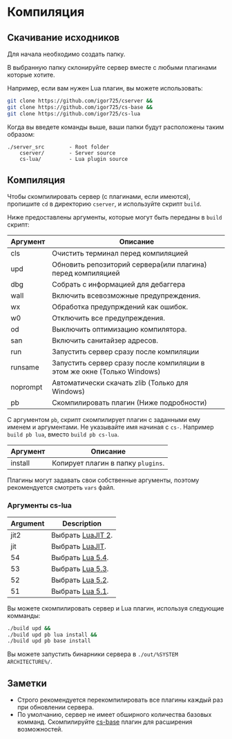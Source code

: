 # Компиляция

## Скачивание исходников

Для начала необходимо создать папку. 

В выбранную папку склонируйте сервер вместе с любыми плагинами которые хотите.

Например, если вам нужен Lua плагин, вы можете использовать:

```bash
git clone https://github.com/igor725/cserver &&
git clone https://github.com/igor725/cs-base &&
git clone https://github.com/igor725/cs-lua 
```

Когда вы введете команды выше, ваши папки будут расположены таким образом:

```
./server_src        - Root folder
    cserver/        - Server source
    cs-lua/         - Lua plugin source
```

## Компиляция

Чтобы скомпилировать сервер (с плагинами, если имеются), пропишите ``cd`` в директорию ``cserver``, и используйте скрипт ``build``.

Ниже предоставлены аргументы, которые могут быть переданы в ``build`` скрипт:

| Аргумент  | Описание                                                              |
|-----------|-----------------------------------------------------------------------|
| cls       | Очистить терминал перед компиляцией                                   |
| upd       | Обновить репозиторий сервера(или плагина) перед компиляцией           |
| dbg       | Собрать с информацией для дебаггера                                   |
| wall      | Включить всевозможные предупреждения.                                 |
| wx        | Обработка предупрждений как ошибок.                                   |
| w0        | Отключить все предупреждения.                                         |
| od        | Выключить оптимизацию компилятора.                                    |
| san       | Включить санитайзер адресов.                                          |
| run       | Запустить сервер сразу после компиляции                               |
| runsame   | Запустить сервер сразу после компиляции в этом же окне (Только Windows)|
| noprompt  | Автоматически скачать zlib (Только для Windows)                       |
| pb        | Скомпилировать плагин (Ниже подробности)                              |

C аргументом ``pb``, скрипт скомпилирует плагин с заданными ему именем и аргументами. Не указывайте
имя начиная с ``cs-``. Например ``build pb lua``, вместо ``build pb cs-lua``.

| Аргумент | Описание                                       |
|----------|------------------------------------------------|
| install  | Копирует плагин в папку ``plugins``.           |

Плагины могут задавать свои собственные аргументы, поэтому рекомендуется смотреть ``vars`` файл.

### Аргументы cs-lua

| Argument | Description                                                    |
|----------|----------------------------------------------------------------|
| jit2     | Выбрать [LuaJIT 2](https://github.com/openresty/luajit2).       |
| jit      | Выбрать [LuaJIT](https://github.com/luajit/luajit).             |
| 54       | Выбрать [Lua 5.4](https://www.lua.org/ftp/lua-5.4.4.tar.gz).    |
| 53       | Выбрать [Lua 5.3](https://www.lua.org/ftp/lua-5.3.6.tar.gz).    |
| 52       | Выбрать [Lua 5.2](https://www.lua.org/ftp/lua-5.2.4.tar.gz).    |
| 51       | Выбрать [Lua 5.1](https://www.lua.org/ftp/lua-5.1.5.tar.gz).    |

Вы можете скомпилировать сервер и Lua плагин, используя следующие комманды:

```bash
./build upd &&
./build upd pb lua install &&
./build upd pb base install
```

Вы можете запустить бинарники сервера в ``./out/%SYSTEM ARCHITECTURE%/``.

## Заметки

* Строго рекомендуется перекомпилировать все плагины каждый раз при обновлении сервера.
* По умолчанию, сервер не имеет обширного количества базовых комманд. Скомпилируйте [cs-base](https://github.com/igor725/cs-base) плагин для расширения возможностей. 
